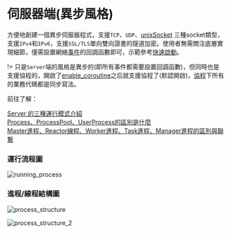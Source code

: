 # 伺服器端(異步風格)

方便地創建一個異步伺服器程式，支援`TCP`、`UDP`、[unixSocket](/learn?id=什麼是IPC) 三種socket類型，支援`IPv4`和`IPv6`，支援`SSL/TLS`單向雙向證書的隧道加密。使用者無需關注底層實現細節，僅需設置網絡[事件](/server/events)的回調函數即可，示範參考[快速啟動](/start/start_tcp_server)。

!> 只是`Server`端的風格是異步的(即所有事件都需要設置回調函數)，但同時也是支援協程的，開啟了[enable_coroutine](/server/setting?id=enable_coroutine)之后就支援協程了(默認開啟)，[協程](/coroutine)下所有的業務代碼都是同步寫法。

前往了解：

[Server 的三種運行模式介紹](/learn?id=server的三種運行模式介紹 ':target=_blank')  
[Process、ProcessPool、UserProcess的區別是什麼](/learn?id=process-diff ':target=_blank')  
[Master進程、Reactor線程、Worker進程、Task進程、Manager進程的區別與聯繫](/learn?id=diff-process ':target=_blank')  


### 運行流程圖 <!-- {docsify-ignore} --> 

![running_process](https://wiki.swoole.com/_images/server/running_process.png ':size=800xauto')

### 進程/線程結構圖 <!-- {docsify-ignore} --> 

![process_structure](https://wiki.swoole.com/_images/server/process_structure.png ':size=800xauto')

![process_structure_2](https://wiki.swoole.com/_images/server/process_structure_2.png)
